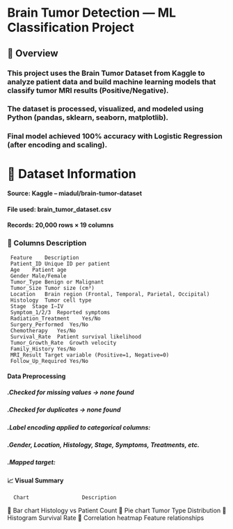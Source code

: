 # Brain Tumor Detection — ML Classification Project

## 📘 Overview

### This project uses the Brain Tumor Dataset from Kaggle to analyze patient data and build machine learning models that classify tumor MRI results (Positive/Negative).
### The dataset is processed, visualized, and modeled using Python (pandas, sklearn, seaborn, matplotlib).
### Final model achieved 100% accuracy with Logistic Regression (after encoding and scaling).

# 📂 Dataset Information

####   Source: Kaggle – miadul/brain-tumor-dataset


#### File used: brain_tumor_dataset.csv
#### Records: 20,000 rows × 19 columns

### 🧾 Columns Description
     Feature	Description
     Patient_ID	Unique ID per patient
     Age	Patient age
     Gender	Male/Female
     Tumor_Type	Benign or Malignant
     Tumor_Size	Tumor size (cm³)
     Location	Brain region (Frontal, Temporal, Parietal, Occipital)
     Histology	Tumor cell type
     Stage	Stage I–IV
     Symptom_1/2/3	Reported symptoms
     Radiation_Treatment	Yes/No
     Surgery_Performed	Yes/No
     Chemotherapy	Yes/No
     Survival_Rate	Patient survival likelihood
     Tumor_Growth_Rate	Growth velocity
     Family_History	Yes/No
     MRI_Result	Target variable (Positive=1, Negative=0)
     Follow_Up_Required	Yes/No


#### Data Preprocessing

#####  .Checked for missing values → none found

#####  .Checked for duplicates → none found

#####  .Label encoding applied to categorical columns:

#####  .Gender, Location, Histology, Stage, Symptoms, Treatments, etc.

#####  .Mapped target:

#### 📈 Visual Summary
      Chart	                Description
🔹 Bar chart	           Histology vs Patient Count
🔹 Pie chart             Tumor Type Distribution
🔹 Histogram	          Survival Rate
🔹 Correlation heatmap   Feature relationships








